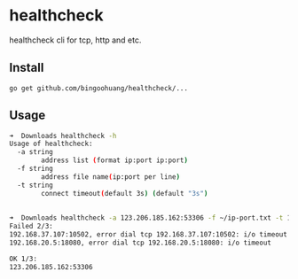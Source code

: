 # healthcheck
healthcheck cli for tcp, http and etc.

## Install

`go get github.com/bingoohuang/healthcheck/...`

## Usage

```bash
➜  Downloads healthcheck -h
Usage of healthcheck:
  -a string
    	address list (format ip:port ip:port)
  -f string
    	address file name(ip:port per line)
  -t string
    	connect timeout(default 3s) (default "3s")
    	
    	
➜  Downloads healthcheck -a 123.206.185.162:53306 -f ~/ip-port.txt -t 1s
Failed 2/3:
192.168.37.107:10502, error dial tcp 192.168.37.107:10502: i/o timeout
192.168.20.5:18080, error dial tcp 192.168.20.5:18080: i/o timeout

OK 1/3:
123.206.185.162:53306
```